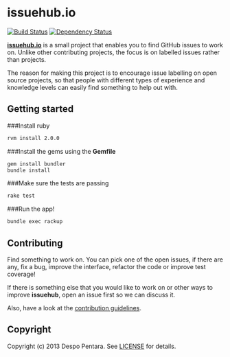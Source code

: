 # issuehub.io

[![Build Status](https://travis-ci.org/despo/kobol.png)](https://travis-ci.org/despo/kobol)
[![Dependency Status](https://gemnasium.com/despo/kobol.png)](https://gemnasium.com/despo/kobol)

[**issuehub.io**](http://issuehub.io) is a small project that enables you to find GitHub issues to work on. Unlike other contributing projects, the focus is on labelled issues rather than projects.

The reason for making this project is to encourage issue labelling on open source projects, so that people with different types of experience and knowledge levels can easily find something to help out with.

## Getting started

###Install ruby

 ```bash
 rvm install 2.0.0
 ```

###Install the gems using the **Gemfile**

```bash
gem install bundler
bundle install
```
###Make sure the tests are passing

```bash
rake test
```

###Run the app!

```bash
bundle exec rackup
```

## Contributing

Find something to work on. You can pick one of the open issues, if there are any, fix a bug, improve the interface, refactor the code or improve test coverage!

If there is something else that you would like to work on or other ways to improve **issuehub**, open an issue first so we can discuss it.

Also, have a look at the [contribution guidelines](https://github.com/despo/kobol/blob/master/CONTRIBUTING.md).

## Copyright

Copyright (c) 2013 Despo Pentara. See [LICENSE](https://github.com/despo/kobol/blob/master/LICENSE) for details.
